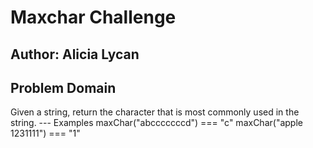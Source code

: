 # Maxchar Challenge

## Author: Alicia Lycan

## Problem Domain

Given a string, return the character that is most
commonly used in the string.
--- Examples
maxChar("abcccccccd") === "c"
maxChar("apple 1231111") === "1"